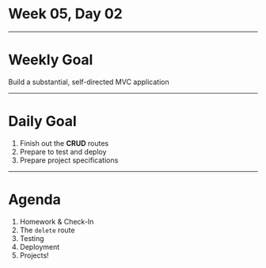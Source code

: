 # Week 05, Day 02

---

# Weekly Goal

Build a substantial, self-directed MVC application

---

# Daily Goal

1. Finish out the **CRUD** routes
2. Prepare to test and deploy
3. Prepare project specifications

---

# Agenda

1. Homework & Check-In
2. The `delete` route
3. Testing
4. Deployment
5. Projects!
